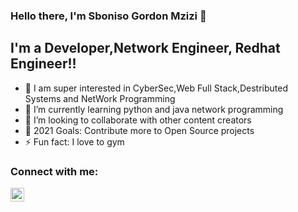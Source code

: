 ### Hello there, I'm Sboniso Gordon Mzizi 👋


## I'm a Developer,Network Engineer, Redhat Engineer!!

- 🔭 I am super interested in CyberSec,Web Full Stack,Destributed Systems and NetWork Programming
- 🌱 I’m currently learning python and java network programming
- 👯 I’m looking to collaborate with other content creators
- 🥅 2021 Goals: Contribute more to Open Source projects
- ⚡ Fun fact: I love to gym


### Connect with me:


[<img align="left" alt="codeSTACKr | LinkedIn" width="22px" src="https://cdn.jsdelivr.net/npm/simple-icons@v3/icons/linkedin.svg" />][linkedin]



[linkedin]:https://www.linkedin.com/in/sboniso-g-mzizi
